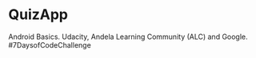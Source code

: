 # QuizApp
Android Basics. Udacity, Andela Learning Community (ALC) and Google. #7DaysofCodeChallenge
